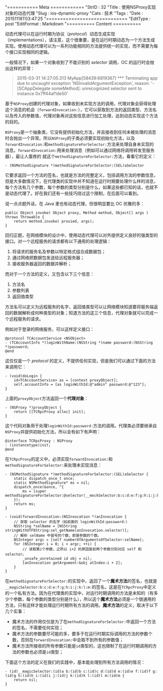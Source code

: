 "=========== Meta ============
"StrID : 32
"Title : 使用NSProxy实现对象的动态代理
"Slug  : ios-dynamic-proxy
"Cats  : 技术
"Tags  : 
"Date  : 20151118T03:47:25
"=============================
"EditType   : post
"EditFormat : Markdown
"========== Content ==========
 
动态代理可以在运行时期为协议（*protocol*）动态生成实现（implementations），请注意，这个很重要，是在运行时期动态为一个方法生成实现。使用动态代理可以为一系列功能相同的方法提供统一的实现，而不需要为每个接口实现相同的逻辑。

<!--more-->

一般情况下，如果一个对象收到了不能识别的 *selector* 调用，OC 的运行时会抛出这样的异常：

> 2015-03-31 14:27:05.313 MyApp[58439:6819367] *** Terminating app due to uncaught exception 'NSInvalidArgumentException', reason: '-[SCAppDelegate someMethod]: unrecognized selector sent to instance 0x7ff44af1de50'

基于`NSProxy`创建的代理对象，如果收到未实现方法的调用，代理对象会获得处理这个消息的机会（`forwardInvocation:`），它可以获取到方法的返回类型、方法名以及传入的参数值，代理对象再对这些信息进行加工处理，达到动态实现这个方法的目的。

`NSProxy`是一个抽象类，它没有提供初始化方法，并且接收到任何未被处理的消息时会抛出一个异常。所以`NSProxy`的子类必须要实现初始化方法，以及`forwardInvocation:`和`methodSignatureForSelector:`方法来处理自身未实现的消息。`forwardInvocation:`用来处理消息（例如可以通过网络将调用转发至服务器），最让人蛋疼的
就这个`methodSignatureForSelector:`方法，看看它的定义：

```objc
- (NSMethodSignature *)methodSignatureForSelector:(SEL)aSelector
```

它要求返回一个方法的签名，也就是方法的完整定义，包括调用方法的参数信息，但是大多数情况下，在代理类的实现中并不知道在运行时期要处理什么样的消息，每个方法有几个参数，每个参数的类型分别是什么，如果这些都已知的话，也就不是动态代理了。好在我们还有一些技巧绕过这个限制，在后面可以看到。

说一点点题外话，在 Java 里也有动态代理，但很明显要比 OC 优雅的多：

```objc
public Object invoke( Object proxy, Method method, Object[] args ) throws Throwable {
	return method.invoke( proxied, args);  
}  
```

回归正题，在网络模块的设计中，使用动态代理可以对外提供定义良好的强类型的接口。对一个远程服务的请求都有以下通用的处理逻辑：

1. 将请求的服务名及参数以特定格式组合成数据包；
2. 通过网络把数据包发送给远程服务器；
3. 接收服务器返回的数据并解析；

而对于一个方法的定义，又包含以下三个信息：

1. 方法名
2. 参数列表
3. 返回值类型

方法名可以定义为远程服务的名字，返回值类型可以让网络模块知道要将服务端返回的数据解析成何种类型的对象；知道方法的这三个信息，代理对象就可以完成一个远程服务的请求。

例如对于登录的网络服务，可以这样定义接口：

```objc
@protocol TCAccountService <NSObject>
- (TCAccountInfo *)loginWithName:(NSString *)name password:(NSString *)password;
@end
```
这仅仅是一个 *protocol* 的定义，不提供任何实现，但是我们可以通过下面的方法来调用它：

```objc
- (void)doLogin {
    id<TCAccountService> as = [context proxyObject];
    self.accountInfo = [as loginWithId:@"admin" password:@"123"];
}
```

上面的`proxyObject`方法返回一个**代理对象**：

```objc
- (NSProxy *)proxyObject {
	return [[TCRpcProxy alloc] init];
}
```

这个代码对象用于处理`loginWithId:password:`方法的调用。代理类必须要继承自`NSProxy`并提供初始化方法，所以会有如下有声明：

```objc
@interface TCRpcProxy : NSProxy
- (instancetype)init;
@end
```

在`TCRpcProxy`的定义中，必须实现`forwardInvocation:`和`methodSignatureForSelector:`来处理未实现消息：

```objc
- (NSMethodSignature *)methodSignatureForSelector:(SEL)aSelector {
    static dispatch_once_t once;
    static NSMethodSignature* ms = nil;
    dispatch_once(&once, ^{
        ms = [super methodSignatureForSelector:@selector(__mockSelector:b:c:d:e:f:g:h:i:j:k:l:m:)];
    });
    return ms;
}

- (void)forwardInvocation:(NSInvocation *)anInvocation {
	// 获取 selector 的名字（如前面的 loginWithId:password:）
	NSString *selName = [NSString stringWithUTF8String:sel_getName(anInvocation.selector)];
	// 解析 selName 中冒号的个数，即是参数的个数。
	NSInteger argc = [self numberOfArgumentsOfSelector:selName];
	for (NSInteger i = 0; i < argc; ++i) {
		// 读取第i个参数，之所以 i+2 的原因是前两个参数分别对应 self 和 selector。
		_unsafe_unretained id obj = nil;
		[anInvocation getArgument:&obj atIndex:i + 2];
	}
}
```

在`methodSignatureForSelector:`的实现中，返回了一个**魔术方法**的签名，也就是`__magicSelector:b:c:d:e:f:g:h:i:j:k:l:m:`的签名，这是在`TCRpcProxy`中定义的一个私有方法。因为在代理类的实现中，对运行时期调用的方法是未知的（有多少个参数，每个参数的类型分别是什么），所以这个**魔术方法**必须是一个很通用的方法，只有这样才能处理运行时期所有方法的调用。**魔术方法**的定义，取决于以下几个实事：

- 魔术方法的作用仅仅是为了在`methodSignatureForSelector:`中返回一个方法的签名，不需要任何实现；
- 魔术方法的参数要尽可能的多，要多于在运行时期实际调用的方法的参数个数，否则在`forwardInvocation:`中会取不到所有的参数值；
- 魔术方法所接收的所有参数只能是`id`类型的，这也限制了在运行时期调用的方法的参数也必须是`id`类型；

下面这个方法的定义在我们的实践中，基本能处理到所有方法调用的情况：

```objc
- (id)__magicSelector:(id)a b:(id)b c:(id)c d:(id)d e:(id)e f:(id)f g:(id)g h:(id)h i:(id)i j:(id)j k:(id)k l:(id)l m:(id)m {
    return nil;
}
```


